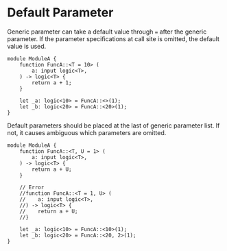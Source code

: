 # Default Parameter

Generic parameter can take a default value through `=` after the generic parameter.
If the parameter specifications at call site is omitted, the default value is used.

```veryl,playground
module ModuleA {
    function FuncA::<T = 10> (
        a: input logic<T>,
    ) -> logic<T> {
        return a + 1;
    }

    let _a: logic<10> = FuncA::<>(1);
    let _b: logic<20> = FuncA::<20>(1);
}
```

Default parameters should be placed at the last of generic parameter list.
If not, it causes ambiguous which parameters are omitted.

```veryl,playground
module ModuleA {
    function FuncA::<T, U = 1> (
        a: input logic<T>,
    ) -> logic<T> {
        return a + U;
    }

    // Error
    //function FuncA::<T = 1, U> (
    //    a: input logic<T>,
    //) -> logic<T> {
    //    return a + U;
    //}

    let _a: logic<10> = FuncA::<10>(1);
    let _b: logic<20> = FuncA::<20, 2>(1);
}
```
